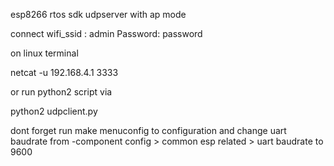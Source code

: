 
esp8266 rtos sdk udpserver with ap mode 


connect wifi_ssid : admin    Password: password

on linux terminal 
 
netcat -u 192.168.4.1 3333

or run python2 script via

python2 udpclient.py

dont forget run make menuconfig to configuration and change uart baudrate from -component config > common esp related > uart baudrate to 9600